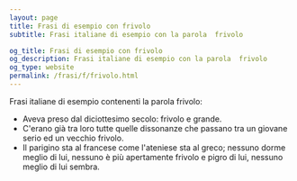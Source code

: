 ```yaml
---
layout: page
title: Frasi di esempio con frivolo 
subtitle: Frasi italiane di esempio con la parola  frivolo

og_title: Frasi di esempio con frivolo 
og_description: Frasi italiane di esempio con la parola  frivolo
og_type: website
permalink: /frasi/f/frivolo.html
---
```


Frasi italiane di esempio contenenti la parola frivolo:


- Aveva preso dal diciottesimo secolo: frivolo e grande.
- C'erano già tra loro tutte quelle dissonanze che passano tra un giovane serio ed un vecchio frivolo.
- Il parigino sta al francese come l'ateniese sta al greco; nessuno dorme meglio di lui, nessuno è più apertamente frivolo e pigro di lui, nessuno meglio di lui sembra.
